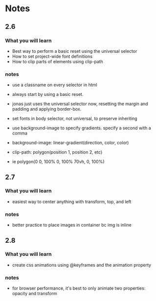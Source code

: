 # Notes

## 2.6
### What you will learn
* Best way to perform a basic reset using the universal selector
* How to set project-wide font definitions
* How to clip parts of elements using clip-path

### notes
* use a classname on every selector in html
* always start by using a basic reset.
* jonas just uses the universal selector now, resetting the margin and padding and applying border-box.
* set fonts in body selector, not universal, to preserve inheriting
* use background-image to specify gradients. specify a second with a comma

* background-image: linear-gradient(direction, color, color)
* clip-path: polygon(position 1, position 2, etc)
 * ie polygon(0 0, 100% 0, 100% 70vh, 0, 100%)

## 2.7
### What you will learn
* easiest way to center anything with transform, top, and left

### notes
* better practice to place images in container bc img is inline

## 2.8
### What you will learn
* create css animations using @keyframes and the animation property

### notes
* for browser performance, it's best to only animate two properties: opacity and transform


